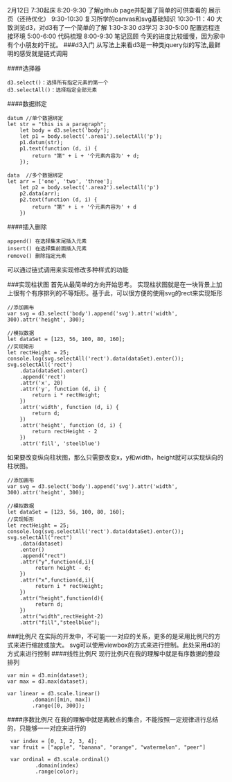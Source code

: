 2月12日
7:30起床
8:20-9:30 了解github page并配置了简单的可供查看的 展示页（还待优化）
9:30-10:30 复习所学的canvas和svg基础知识
10:30-11：40 大致浏览d3，对d3有了一个简单的了解
1:30-3:30 d3学习
3:30-5:00  配置远程连接环境
5:00-6:00 代码梳理
8:00-9:30 笔记回顾
今天的进度比较缓慢，因为家中有个小朋友的干扰。
###d3入门
从写法上来看d3是一种类jquery似的写法,最鲜明的感受就是链式调用

####选择器
```
d3.select()：选择所有指定元素的第一个
d3.selectAll()：选择指定全部元素
```
####数据绑定
```
datum //单个数据绑定
let str = "this is a paragraph";
    let body = d3.select('body');
    let p1 = body.select('.area1').selectAll('p');
    p1.datum(str);
    p1.text(function (d, i) {
        return "第" + i + '个元素内容为' + d;
    });
    
data  //多个数据绑定
let arr = ['one', 'two', 'three'];
    let p2 = body.select('.area2').selectAll('p')
    p2.data(arr);
    p2.text(function (d, i) {
        return "第" + i + '个元素内容为' + d
    })
```
####插入删除
```
append() 在选择集末尾插入元素
insert() 在选择集前面插入元素
remove() 删除指定元素
```
可以通过链式调用来实现修改多种样式的功能

###实现柱状图
首先从最简单的方向开始思考。
实现柱状图就是在一块背景上加上很有个有序排列的不等矩形。基于此，可以很方便的使用svg的rect来实现矩形
```
//添加画布
var svg = d3.select('body').append('svg').attr('width', 300).attr('height', 300);

//模拟数据
let dataSet = [123, 56, 100, 80, 160];
//实现矩形
let rectHeight = 25;
console.log(svg.selectAll('rect').data(dataSet).enter());
svg.selectAll('rect')
    .data(dataSet).enter()
    .append('rect')
    .attr('x', 20)
    .attr('y', function (d, i) {
        return i * rectHeight;
    })
    .attr('width', function (d, i) {
        return d;
    })
    .attr('height', function (d, i) {
        return rectHeight - 2
    })
    .attr('fill', 'steelblue')
```
如果要改变纵向柱状图，那么只需要改变x，y和width，height就可以实现纵向的柱状图。
``` 
//添加画布
var svg = d3.select('body').append('svg').attr('width', 300).attr('height', 300);

//模拟数据
let dataSet = [123, 56, 100, 80, 160];
//实现矩形
let rectHeight = 25;
console.log(svg.selectAll('rect').data(dataSet).enter());
svg.selectAll("rect")
    .data(dataset)
    .enter()
    .append("rect")
    .attr("y",function(d,i){
         return height - d;
    })
    .attr("x",function(d,i){
         return i * rectHeight;
    })
    .attr("height",function(d){
         return d;
    })
    .attr("width",rectHeight-2)
    .attr("fill","steelblue");
```
###比例尺
在实际的开发中，不可能一一对应的关系，更多的是采用比例尺的方式来进行缩放或放大。
svg可以使用viewbox的方式来进行控制。此处采用d3的方式来进行控制
####线性比例尺
现行比例尺在我的理解中就是有序数据的整段排列
``` 
var min = d3.min(dataset);
var max = d3.max(dataset);

var linear = d3.scale.linear()
        .domain([min, max])
        .range([0, 300]);        
```
        
####序数比例尺
在我的理解中就是离散点的集合，不能按照一定规律进行总结的，只能够一一对应来进行的
```
 var index = [0, 1, 2, 3, 4];
 var fruit = ["apple", "banana", "orange", "watermelon", "peer"]
 
 var ordinal = d3.scale.ordinal()
         .domain(index)
         .range(color);
 
 ```
